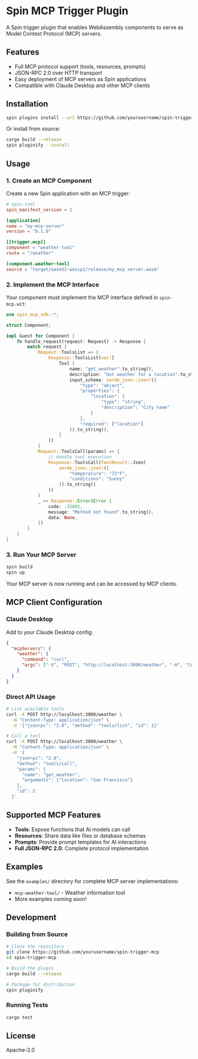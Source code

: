 # Spin MCP Trigger Plugin

A Spin trigger plugin that enables WebAssembly components to serve as Model Context Protocol (MCP) servers.

## Features

- Full MCP protocol support (tools, resources, prompts)
- JSON-RPC 2.0 over HTTP transport
- Easy deployment of MCP servers as Spin applications
- Compatible with Claude Desktop and other MCP clients

## Installation

```bash
spin plugins install --url https://github.com/yourusername/spin-trigger-mcp/releases/download/v0.1.0/trigger-mcp.json
```

Or install from source:

```bash
cargo build --release
spin pluginify --install
```

## Usage

### 1. Create an MCP Component

Create a new Spin application with an MCP trigger:

```toml
# spin.toml
spin_manifest_version = 2

[application]
name = "my-mcp-server"
version = "0.1.0"

[[trigger.mcp]]
component = "weather-tool"
route = "/weather"

[component.weather-tool]
source = "target/wasm32-wasip1/release/my_mcp_server.wasm"
```

### 2. Implement the MCP Interface

Your component must implement the MCP interface defined in `spin-mcp.wit`:

```rust
use spin_mcp_sdk::*;

struct Component;

impl Guest for Component {
    fn handle_request(request: Request) -> Response {
        match request {
            Request::ToolsList => {
                Response::ToolsList(vec![
                    Tool {
                        name: "get_weather".to_string(),
                        description: "Get weather for a location".to_string(),
                        input_schema: serde_json::json!({
                            "type": "object",
                            "properties": {
                                "location": {
                                    "type": "string",
                                    "description": "City name"
                                }
                            },
                            "required": ["location"]
                        }).to_string(),
                    }
                ])
            }
            Request::ToolsCall(params) => {
                // Handle tool execution
                Response::ToolsCall(ToolResult::Json(
                    serde_json::json!({
                        "temperature": "72°F",
                        "conditions": "Sunny"
                    }).to_string()
                ))
            }
            _ => Response::Error(Error {
                code: -32601,
                message: "Method not found".to_string(),
                data: None,
            })
        }
    }
}
```

### 3. Run Your MCP Server

```bash
spin build
spin up
```

Your MCP server is now running and can be accessed by MCP clients.

## MCP Client Configuration

### Claude Desktop

Add to your Claude Desktop config:

```json
{
  "mcpServers": {
    "weather": {
      "command": "curl",
      "args": ["-X", "POST", "http://localhost:3000/weather", "-H", "Content-Type: application/json", "-d", "@-"]
    }
  }
}
```

### Direct API Usage

```bash
# List available tools
curl -X POST http://localhost:3000/weather \
  -H "Content-Type: application/json" \
  -d '{"jsonrpc": "2.0", "method": "tools/list", "id": 1}'

# Call a tool
curl -X POST http://localhost:3000/weather \
  -H "Content-Type: application/json" \
  -d '{
    "jsonrpc": "2.0",
    "method": "tools/call",
    "params": {
      "name": "get_weather",
      "arguments": {"location": "San Francisco"}
    },
    "id": 2
  }'
```

## Supported MCP Features

- **Tools**: Expose functions that AI models can call
- **Resources**: Share data like files or database schemas
- **Prompts**: Provide prompt templates for AI interactions
- **Full JSON-RPC 2.0**: Complete protocol implementation

## Examples

See the `examples/` directory for complete MCP server implementations:

- `mcp-weather-tool/` - Weather information tool
- More examples coming soon!

## Development

### Building from Source

```bash
# Clone the repository
git clone https://github.com/yourusername/spin-trigger-mcp
cd spin-trigger-mcp

# Build the plugin
cargo build --release

# Package for distribution
spin pluginify
```

### Running Tests

```bash
cargo test
```

## License

Apache-2.0